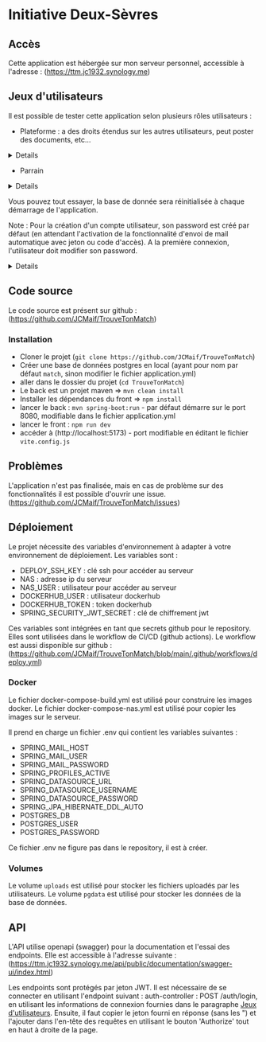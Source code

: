 # Initiative Deux-Sèvres

## Accès
Cette application est hébergée sur mon serveur personnel, accessible à l'adresse :
(https://ttm.jc1932.synology.me)

## Jeux d'utilisateurs
Il est possible de tester cette application selon plusieurs rôles utilisateurs :

* Plateforme : a des droits étendus sur les autres utilisateurs, peut poster des documents, etc...

<details>
```sh
username : plateforme1
password : plateforme
```
</details>

* Parrain
<details>
```sh
username : parrain1
password : parrain

username : parrain2
password : parrain
```
</details>

* Porteur

<details>
```sh
username : porteur1
password : porteur

username : porteur2
password : porteur

username : porteur2
password : porteur
```
</details>

Vous pouvez tout essayer, la base de donnée sera réinitialisée à chaque démarrage de l'application.

Note : Pour la création d'un compte utilisateur, son password est créé par défaut (en attendant l'activation de la fonctionnalité d'envoi de mail automatique avec jeton ou code d'accès). 
A la première connexion, l'utilisateur doit modifier son password.

<details>
password par défaut : `password321`
</details>

## Code source

Le code source est présent sur github : (https://github.com/JCMaif/TrouveTonMatch)

### Installation

* Cloner le projet (`git clone https://github.com/JCMaif/TrouveTonMatch`)
* Créer une base de données postgres en local (ayant pour nom par défaut `match`, sinon modifier le fichier application.yml)
* aller dans le dossier du projet (`cd TrouveTonMatch`)
* Le back est un projet maven => `mvn clean install`
* Installer les dépendances du front => `npm install`
* lancer le back : `mvn spring-boot:run` - par défaut démarre sur le port 8080, modifiable dans le fichier application.yml 
* lancer le front : `npm run dev`
* accéder à (http://localhost:5173) - port modifiable en éditant le fichier `vite.config.js`

## Problèmes

L'application n'est pas finalisée, mais en cas de problème sur des fonctionnalités il est possible d'ouvrir une issue.
(https://github.com/JCMaif/TrouveTonMatch/issues)

## Déploiement

Le projet nécessite des variables d'environnement à adapter à votre environnement de déploiement. Les variables sont :
* DEPLOY_SSH_KEY : clé ssh pour accéder au serveur
* NAS : adresse ip du serveur
* NAS_USER : utilisateur pour accéder au serveur
* DOCKERHUB_USER : utilisateur dockerhub
* DOCKERHUB_TOKEN : token dockerhub
* SPRING_SECURITY_JWT_SECRET : clé de chiffrement jwt

Ces variables sont intégrées en tant que secrets github pour le repository. Elles sont utilisées dans le workflow de CI/CD (github actions).
Le workflow est aussi disponible sur github : (https://github.com/JCMaif/TrouveTonMatch/blob/main/.github/workflows/deploy.yml)

### Docker

Le fichier docker-compose-build.yml est utilisé pour construire les images docker. 
Le fichier docker-compose-nas.yml est utilisé pour copier les images sur le serveur.

Il prend en charge un fichier .env qui contient les variables suivantes :
* SPRING_MAIL_HOST
* SPRING_MAIL_USER
* SPRING_MAIL_PASSWORD
* SPRING_PROFILES_ACTIVE
* SPRING_DATASOURCE_URL
* SPRING_DATASOURCE_USERNAME
* SPRING_DATASOURCE_PASSWORD
* SPRING_JPA_HIBERNATE_DDL_AUTO
* POSTGRES_DB
* POSTGRES_USER
* POSTGRES_PASSWORD

Ce fichier .env ne figure pas dans le repository, il est à créer.

### Volumes

Le volume `uploads` est utilisé pour stocker les fichiers uploadés par les utilisateurs.
Le volume `pgdata` est utilisé pour stocker les données de la base de données.

## API

L'API utilise openapi (swagger) pour la documentation et l'essai des endpoints.
Elle est accessible à l'adresse suivante :
(https://ttm.jc1932.synology.me/api/public/documentation/swagger-ui/index.html)

Les endpoints sont protégés par jeton JWT. Il est nécessaire de se connecter en utilisant l'endpoint suivant : auth-controller : POST /auth/login, en utilisant les informations de connexion fournies dans le paragraphe [Jeux d'utilisateurs](#jeux-dutilisateurs).
Ensuite, il faut copier le jeton fourni en réponse (sans les ") et l'ajouter dans l'en-tête des requêtes en utilisant le bouton 'Authorize' tout en haut à droite de la page.